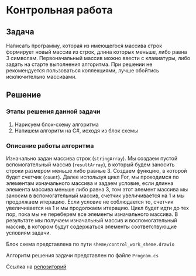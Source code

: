 # Контрольная работа

## Задача

Написать программу, которая из имеющегося массива строк формирует новый массив из строк, длина которых меньше, либо равна 3 символам. Первоначальный массив можно ввести с клавиатуры, либо задать на старте выполнения алгоритма. При решении не рекомендуется пользоваться коллекциями, лучше обойтись исключительно массивами.

## Решение

### Этапы решения данной задачи

1. Нарисуем блок-схему алгоритма
2. Напишем алгоритм на C#, исходя из блок схемы

### Описание работы алгоритма

Изначально задан массива строк (`stringArray`). Мы создаем пустой вспомогательный массив (`resultArray`), в который будем заносить строки размером меньше либо равные 3. Создаем функцию, в которой будет счетчик (`count`). Далее используя цикл For, мы проходимся по элементам изначального массива и задаем условие, если длинна элемента массива меньше либо равна 3, том этот элемент массива мы заносим в вспомогательный массив, счетчик увеличивается на 1 и мы продолжаем итерацию. Если условие не соблюдается то, счетчик увеличивается на 1 и мы продолжаем итерацию. Цикл будет идти до тех пор, пока мы не переберем все элементы изначального массива.
В результате мы получаем изначальный массив и воспомогательный массив, в котором будут содержаться элементы соответствующие условиям задачи.

Блок схема представлена по пути `sheme/control_work_sheme.drawio`

Алгоритм решения задачи представлен по файле `Program.cs`

Ссылка на [репозиторий](https://github.com/Loadingzzz/GB_control_work)
